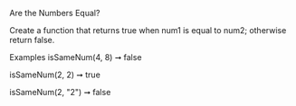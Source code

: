 Are the Numbers Equal?

Create a function that returns true when num1 is equal to num2; otherwise return false.

Examples
isSameNum(4, 8) ➞ false

isSameNum(2, 2) ➞  true

isSameNum(2, "2") ➞ false